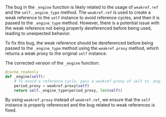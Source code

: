 The bug in the `_engine` function is likely related to the usage of `weakref.ref` and the `self._engine_type` method. The `weakref.ref` is used to create a weak reference to the `self` instance to avoid reference cycles, and then it is passed to the `_engine_type` method. However, there is a potential issue with the weak reference not being properly dereferenced before being used, leading to unexpected behavior.

To fix this bug, the weak reference should be dereferenced before being passed to the `_engine_type` method using the `weakref.proxy` method, which returns a weak proxy to the original `self` instance.

The corrected version of the `_engine` function:

```python
@cache_readonly
def _engine(self):
    # To avoid a reference cycle, pass a weakref proxy of self to _engine_type.
    period_proxy = weakref.proxy(self)
    return self._engine_type(period_proxy, len(self))
```

By using `weakref.proxy` instead of `weakref.ref`, we ensure that the `self` instance is properly referenced and the bug related to weak references is fixed.